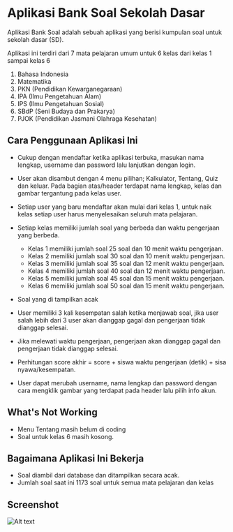 # Aplikasi Bank Soal Sekolah Dasar

Aplikasi Bank Soal adalah sebuah aplikasi yang berisi kumpulan soal untuk sekolah dasar (SD).

Aplikasi ini terdiri dari 7 mata pelajaran umum untuk 6 kelas dari kelas 1 sampai kelas 6

1. Bahasa Indonesia
2. Matematika
3. PKN (Pendidikan Kewarganegaraan)
4. IPA (Ilmu Pengetahuan Alam)
5. IPS (Ilmu Pengetahuan Sosial)
6. SBdP (Seni Budaya dan Prakarya)
7. PJOK (Pendidikan Jasmani Olahraga Kesehatan)

## Cara Penggunaan Aplikasi Ini

- Cukup dengan mendaftar ketika aplikasi terbuka, masukan nama lengkap, username dan password lalu lanjutkan dengan login.
- User akan disambut dengan 4 menu pilihan; Kalkulator, Tentang, Quiz dan keluar. Pada bagian atas/header terdapat nama lengkap, kelas dan gambar tergantung pada kelas user.
- Setiap user yang baru mendaftar akan mulai dari kelas 1, untuk naik kelas setiap user harus menyelesaikan seluruh mata pelajaran.
- Setiap kelas memiliki jumlah soal yang berbeda dan waktu pengerjaan yang berbeda.
  * Kelas 1 memiliki jumlah soal 25 soal dan 10 menit waktu pengerjaan.
  * Kelas 2 memiliki jumlah soal 30 soal dan 10 menit waktu pengerjaan.
  * Kelas 3 memiliki jumlah soal 35 soal dan 12 menit waktu pengerjaan.
  * Kelas 4 memiliki jumlah soal 40 soal dan 12 menit waktu pengerjaan.
  * Kelas 5 memiliki jumlah soal 45 soal dan 15 menit waktu pengerjaan.
  * Kelas 6 memiliki jumlah soal 50 soal dan 15 menit waktu pengerjaan.
- Soal yang di tampilkan acak
- User memiliki 3 kali kesempatan salah ketika menjawab soal, jika user salah lebih dari 3 user akan dianggap gagal dan pengerjaan tidak dianggap selesai.

- Jika melewati waktu pengerjaan, pengerjaan akan dianggap gagal dan pengerjaan tidak dianggap selesai.

- Perhitungan score akhir = score + siswa waktu pengerjaan (detik) + sisa nyawa/kesempatan.

- User dapat merubah username, nama lengkap dan password dengan cara mengklik gambar yang terdapat pada header lalu pilih info akun.

## What's Not Working

- Menu Tentang masih belum di coding
- Soal untuk kelas 6 masih kosong.

## Bagaimana Aplikasi Ini Bekerja

- Soal diambil dari database dan ditampilkan secara acak.
- Jumlah soal saat ini 1173 soal untuk semua mata pelajaran dan kelas

## Screenshot

![Alt text](https://user-images.githubusercontent.com/62935709/84744059-f5386080-afdc-11ea-839e-9a72fc461875.png?raw=true&s=100 "Home Screen")
